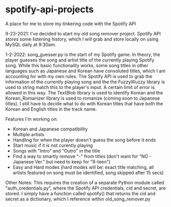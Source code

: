 # spotify-api-projects
A place for me to store my tinkering code with the Spotify API

9-23-2021:
I've decided to start my old song remover project. Spotify API stores some listening history, which I will grab and store locally on using MySQL daily at 9:30am.

1-2-2022:
song_guesser.py is the start of my Spotify game. In theory, the player guesses the song and artist title of the currently playing Spotify song. While this basic functionality works, some song titles in other languages such as Japanese and Korean have convoluted titles, which I am accounting for with my own rules. The Spotify API is used to grab the information of the currently playing song and the the FuzzyWuzzy library is used to string match this to the player's input. A certain limit of error is allowed in this way. The TextBlob library is used to identify Korean and the Korean_Romanizer library is used to romanize (coming soon to Japanese titles). I still have to decide what to do with Korean titles that have both the Korean and English titles in the track name. 

Features I'm working on:
- Korean and Japanese compatibility
- Multiple artists
- Handling for when the player doesn't guess the song before it ends
- Start music if it is not curently playing
- Songs with "Intro" and "Outro" in the title
- Find a way to smartly remove "-" from titles (don't want for "NO - Japanese Ver." but need to keep for "9-teen")
- Easy and Hard modes (hard modes will be: exact title matching, all artists featured on song must be identified, song skipped after 15 secs)

Other Notes:
This requires the creation of a separate Python module called "auth_credentials.py", where the Spotify API credentials, cid and secret, are stored. I simply have a function called spotify() that returns the cid and secret as a dictionary, which I reference within old_song_remover.py
